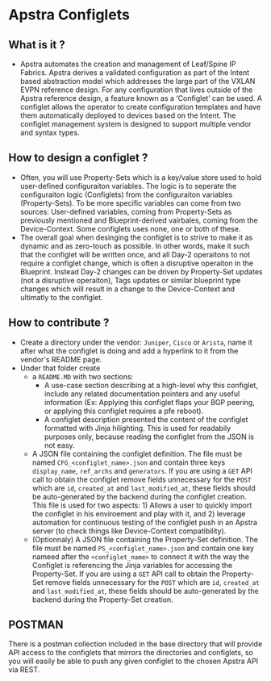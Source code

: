# Apstra Configlets
## What is it ?

- Apstra automates the creation and management of Leaf/Spine IP Fabrics. Apstra derives a validated configuration as part of the Intent based abstraction model which addresses the large part of the VXLAN EVPN reference design. For any configuration that lives outside of the Apstra reference design, a feature known as a ‘Configlet’ can be used. A configlet allows the operator to create configuration templates and have them automatically deployed to devices based on the Intent. The configlet management system is designed to support multiple vendor and syntax types.

## How to design a configlet ?

- Often, you will use Property-Sets which is a key/value store used to hold user-defined configuraiton variables. The logic is to seperate the configuraiton logic (Configlets) from the configuraiton variables (Property-Sets). To be more specific variables can come from two sources: User-defined variables, coming from Property-Sets as previously mentioned and Blueprint-derived vairbales, coming from the Device-Context. Some configlets uses none, one or both of these.
- The overall goal when desinging the configlet is to strive to make it as dynamic and as zero-touch as possible. In other words, make it such that the configlet will be written once, and all Day-2 operaitons to not require a configlet change, which is often a disruptive operaiton in the Blueprint. Instead Day-2 changes can be driven by Property-Set updates (not a disruptive operaiton), Tags updates or similar blueprint type changes which will result in a change to the Device-Context and ultimatly to the configlet.


## How to contribute  ?

- Create a directory under the vendor: `Juniper`, `Cisco` or `Arista`, name it after what the configlet is doing and add a hyperlink to it from the vendor's README page.
- Under that folder create 
  - a `README.MD` with two sections:
    - A use-case section describing at a high-level why this configlet, include any related documentation pointers and any useful information (Ex: Applying this configlet flaps your BGP peering, or applying this configlet requires a pfe reboot).
    - A configlet description presented the content of the configlet formatted with Jinja hilighting. This is used for readabily purposes only, because reading the configlet from the JSON is not easy.
  - A JSON file containing the configlet definition. The file must be named `CFG_<configlet_name>.json` and contain three keys `display_name`, `ref_archs` and `generators`. If you are using a `GET` API call to obtain the configlet remove fields unnecessary for the `POST` which are `id`, `created_at` and `last_modified_at`, these fields should be auto-generated by the backend during the configlet creation. This file is used for two aspects: 1) Allows a user to quickly import the configlet in his enviroement and play with it, and 2) leverage automation for continuous testing of the configlet push in an Apstra server (to check things like Device-Context compatibility).
  - (Optionnaly) A JSON file containing the Property-Set definition. The file must be named `PS_<configlet_name>.json` and contain one key nameed after the `<configlet_name>` to connect it with the way the Configlet is referencing the Jinja variables for accessing the Property-Set. If you are using a `GET` API call to obtain the Property-Set remove fields unnecessary for the `POST` which are `id`, `created_at` and `last_modified_at`, these fields should be auto-generated by the backend during the Property-Set creation. 


## POSTMAN
There is a postman collection included in the base directory that will provide API access to the configlets that mirrors the directories and configlets, so you will easily be able to push any given configlet to the chosen Apstra API via REST.